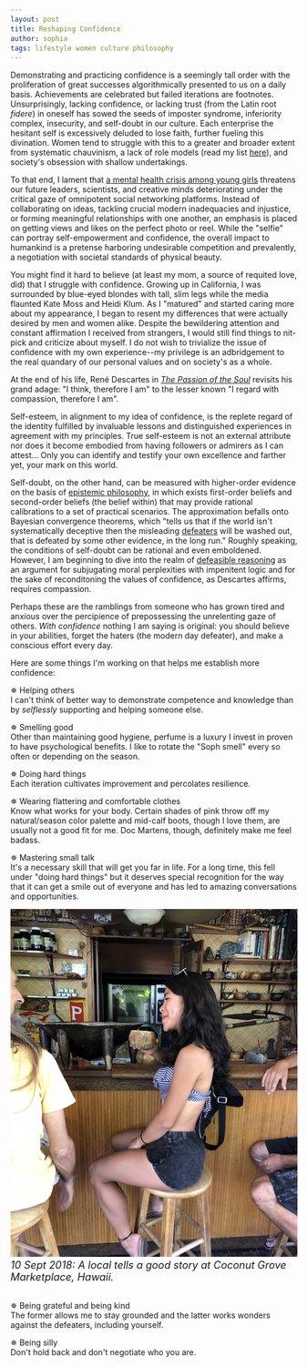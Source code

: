 ```yaml
---
layout: post
title: Reshaping Confidence
author: sophia
tags: lifestyle women culture philosophy
---
```


Demonstrating and practicing confidence is a seemingly tall order with the proliferation of great successes algorithmically presented to us on a daily basis. 
Achievements are celebrated but failed iterations are footnotes. Unsurprisingly, lacking confidence, or lacking trust (from the Latin root *fidere*) in oneself has sowed the seeds of imposter syndrome, inferiority complex, insecurity, and self-doubt in our culture. Each enterprise the hesitant self is excessively deluded to lose faith, further fueling this divination. Women tend to struggle with this to a greater and broader extent from systematic chauvinism, a lack of role models (read my list [here](https://solariachip.github.io/Madames/)), and society's obsession with shallow undertakings.

To that end, I lament that [a mental health crisis among young girls](https://www.pbs.org/newshour/health/analysis-theres-a-mental-health-crisis-among-teen-girls-here-are-some-ways-to-support-them) threatens our future leaders, scientists, and creative minds deteriorating under the critical gaze of omnipotent social networking platforms. Instead of collaborating on ideas, tackling crucial modern inadequacies and injustice, or forming meaningful relationships with one another, an emphasis is placed on getting views and likes on the perfect photo or reel. While the "selfie" can portray self-empowerment and confidence, the overall impact to humankind is a pretense harboring undesirable competition and prevalently, a negotiation with societal standards of physical beauty. 

You might find it hard to believe (at least my mom, a source of requited love, did) that I struggle with confidence. Growing up in California, I was surrounded by blue-eyed blondes with tall, slim legs while the media flaunted Kate Moss and Heidi Klum. As I "matured" and started caring more about my appearance, I began to resent my differences that were actually desired by men and women alike. Despite the bewildering attention and constant affirmation I received from strangers, I would still find things to nit-pick and criticize about myself. I do not wish to trivialize the issue of confidence with my own experience--my privilege is an adbridgement to the real quandary of our personal values and on society's as a whole. 

At the end of his life, René Descartes in [*The Passion of the Soul*](https://www.cambridge.org/core/books/abs/cambridge-descartes-lexicon/passions-of-the-soul/3615320CB4A58B7F1FE363EAAA34869D) revisits his grand adage: "I think, therefore I am" to the lesser known "I regard with compassion, therefore I am". 

Self-esteem, in alignment to my idea of confidence, is the replete regard of the identity fulfilled by invaluable lessons and distinguished experiences in agreement with my principles. True self-esteem is not an external attribute nor does it become embodied from having followers or admirers as I can attest... Only you can identify and testify your own excellence and farther yet, your mark on this world.

Self-doubt, on the other hand, can be measured with higher-order evidence on the basis of [epistemic philosophy](https://plato.stanford.edu/entries/epistemic-self-doubt/#WhatWoulMaxiRatiSubjDo), in which exists first-order beliefs and second-order beliefs (the belief within) that may provide rational calibrations to a set of practical scenarios. The approximation befalls onto Bayesian convergence theorems, which "tells us that if the world isn't systematically deceptive then the misleading [defeaters](https://academic.oup.com/book/39499/chapter-abstract/339301672?redirectedFrom=fulltext) will be washed out, that is defeated by some other evidence, in the long run." Roughly speaking, the conditions of self-doubt can be rational and even emboldened. However, I am beginning to dive into the realm of [defeasible reasoning](https://plato.stanford.edu/entries/reasoning-defeasible/) as an argument for subjugating moral perplexities with impenitent logic and for the sake of reconditoning the values of confidence, as Descartes affirms, requires compassion.

Perhaps these are the ramblings from someone who has grown tired and anxious over the percipience of prepossessing the unrelenting gaze of others. *With confidence* nothing I am saying is original: you should believe in your abilities, forget the haters (the modern day defeater), and make a conscious effort every day. 

Here are some things I'm working on that helps me establish more confidence:

✵ Helping others \
I can't think of better way to demonstrate competence and knowledge than by *selflessly* supporting and helping someone else.

✵ Smelling good \
Other than maintaining good hygiene, perfume is a luxury I invest in proven to have psychological benefits. I like to rotate the "Soph smell" every so often or depending on the season.

✵ Doing hard things \
Each iteration cultivates improvement and percolates resilience.

✵ Wearing flattering and comfortable clothes \
Know what works for your body. Certain shades of pink throw off my natural/season color palette and mid-calf boots, though I love them, are usually not a good fit for me. Doc Martens, though, definitely make me feel badass.

✵ Mastering small talk \
It's a necessary skill that will get you far in life. For a long time, this fell under "doing hard things" but it deserves special recognition for the way that it can get a smile out of everyone and has led to amazing conversations and opportunities. 

<img src='/images/IMG_4263.jpg'>
  <font size="4"> <i> 10 Sept 2018: A local tells a good story at Coconut Grove Marketplace, Hawaii. </i> </font> <br><br/>
  
✵ Being grateful and being kind \
The former allows me to stay grounded and the latter works wonders against the defeaters, including yourself.

✵ Being silly \
Don't hold back and don't negotiate who you are.
